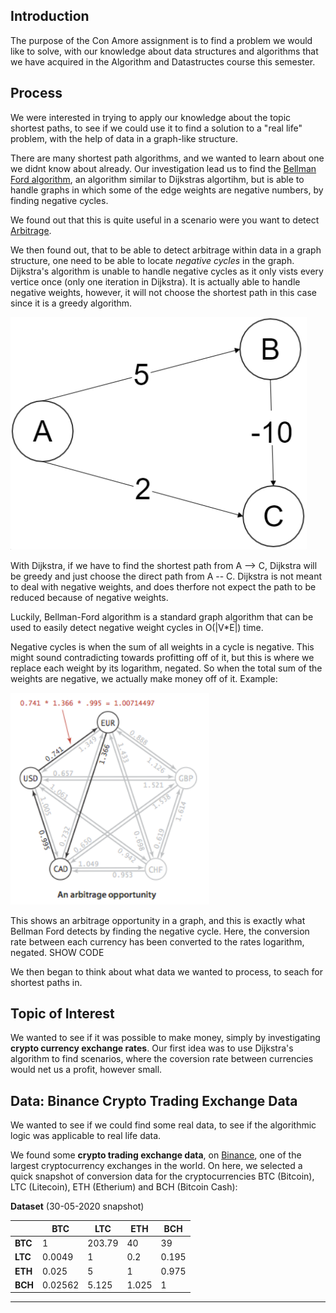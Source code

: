 ## Introduction
The purpose of the Con Amore assignment is to find a problem we would like to solve, with our knowledge about data structures and algorithms that we have acquired in the Algorithm and Datastructes course this semester.

## Process
We were interested in trying to apply our knowledge about the topic shortest paths, to see if we could use it to find a solution to a "real life" problem, with the help of data in a graph-like structure.

There are many shortest path algorithms, and we wanted to learn about one we didnt know about already. Our investigation lead us to find the [Bellman Ford algorithm](https://en.wikipedia.org/wiki/Bellman%E2%80%93Ford_algorithm), an algorithm similar to Dijkstras algortihm, but is able to handle graphs in which some of the edge weights are negative numbers, by finding negative cycles.

We found out that this is quite useful in a scenario were you want to detect [Arbitrage](https://en.wikipedia.org/wiki/Arbitrage).

We then found out, that to be able to detect arbitrage within data in a graph structure, one need to be able to locate *negative cycles* in the graph. Dijkstra's algorithm is unable to handle negative cycles as it only vists every vertice once (only one iteration in Dijkstra). It is actually able to handle negative weights, however, it will not choose the shortest path in this case since it is a greedy algorithm.

![Dijkstra's algorithm](/assets/dijkstra.PNG)

With Dijkstra, if we have to find the shortest path from A --> C, Dijkstra will be greedy and just choose the direct path from A -- C. Dijkstra is not meant to deal with negative weights, and does therfore not expect the path to be reduced because of negative weights. 

Luckily, Bellman-Ford algorithm is a standard graph algorithm that can be used to easily detect negative weight cycles in O(|V*E|) time.

Negative cycles is when the sum of all weights in a cycle is negative. This might sound contradicting towards profitting off of it, but this is where we replace each weight by its logarithm, negated. So when the total sum of the weights are negative, we actually make money off of it. Example: 

![Dijkstra's algorithm](/assets/Arbitrage.PNG)

This shows an arbitrage opportunity in a graph, and this is exactly what Bellman Ford detects by finding the negative cycle. Here, the conversion rate between each currency has been converted to the rates logarithm, negated. SHOW CODE

We then began to think about what data we wanted to process, to seach for shortest paths in. 

## Topic of Interest

We wanted to see if it was possible to make money, simply by investigating **crypto currency exchange rates**. Our first idea was to use Dijkstra's algorithm to find scenarios, where the coversion rate between currencies would net us a profit, however small. 

## Data: Binance Crypto Trading Exchange Data

We wanted to see if we could find some real data, to see if the algorithmic logic was applicable to real life data. 

We found some **crypto trading exchange data**, on [Binance](https://en.wikipedia.org/wiki/Binance), one of the largest cryptocurrency exchanges in the world. On here, we selected a quick snapshot of conversion data for the cryptocurrencies BTC (Bitcoin), LTC (Litecoin), ETH (Etherium) and BCH (Bitcoin Cash):

**Dataset** (30-05-2020 snapshot)

|  | BTC | LTC | ETH | BCH |
| --- | --- | --- | --- | --- | 
| **BTC** | 1 | 203.79 | 40 | 39 | 
| **LTC** |   0.0049 |  1 | 0.2 | 0.195| 
| **ETH** |   0.025 |   5 |       1  |    0.975| 
| **BCH** |   0.02562 |  5.125 |   1.025 |  1| 

---

<!-- Complexity
Relaxation - "efter V-1 iterationer, kører den checket efter negative cycles igen. .. undersøg nærmere

resultat

Reflection (what we could have used)

- Floyd warshall

- Johnson something -->
